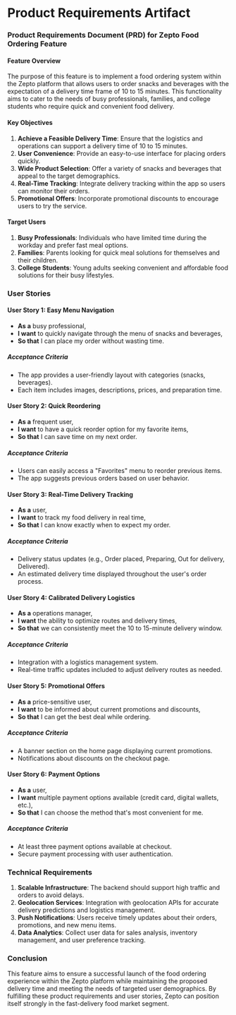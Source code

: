 # Product Requirements Artifact

### Product Requirements Document (PRD) for Zepto Food Ordering Feature

#### Feature Overview
The purpose of this feature is to implement a food ordering system within the Zepto platform that allows users to order snacks and beverages with the expectation of a delivery time frame of 10 to 15 minutes. This functionality aims to cater to the needs of busy professionals, families, and college students who require quick and convenient food delivery.

#### Key Objectives
1. **Achieve a Feasible Delivery Time**: Ensure that the logistics and operations can support a delivery time of 10 to 15 minutes.
2. **User Convenience**: Provide an easy-to-use interface for placing orders quickly.
3. **Wide Product Selection**: Offer a variety of snacks and beverages that appeal to the target demographics.
4. **Real-Time Tracking**: Integrate delivery tracking within the app so users can monitor their orders.
5. **Promotional Offers**: Incorporate promotional discounts to encourage users to try the service.

#### Target Users
1. **Busy Professionals**: Individuals who have limited time during the workday and prefer fast meal options.
2. **Families**: Parents looking for quick meal solutions for themselves and their children.
3. **College Students**: Young adults seeking convenient and affordable food solutions for their busy lifestyles.

### User Stories

#### User Story 1: Easy Menu Navigation
- **As a** busy professional, 
- **I want** to quickly navigate through the menu of snacks and beverages,
- **So that** I can place my order without wasting time.

##### Acceptance Criteria
- The app provides a user-friendly layout with categories (snacks, beverages).
- Each item includes images, descriptions, prices, and preparation time.

#### User Story 2: Quick Reordering
- **As a** frequent user, 
- **I want** to have a quick reorder option for my favorite items,
- **So that** I can save time on my next order.

##### Acceptance Criteria
- Users can easily access a "Favorites" menu to reorder previous items.
- The app suggests previous orders based on user behavior.

#### User Story 3: Real-Time Delivery Tracking
- **As a** user,
- **I want** to track my food delivery in real time,
- **So that** I can know exactly when to expect my order.

##### Acceptance Criteria
- Delivery status updates (e.g., Order placed, Preparing, Out for delivery, Delivered).
- An estimated delivery time displayed throughout the user's order process.

#### User Story 4: Calibrated Delivery Logistics
- **As a** operations manager,
- **I want** the ability to optimize routes and delivery times,
- **So that** we can consistently meet the 10 to 15-minute delivery window.

##### Acceptance Criteria
- Integration with a logistics management system.
- Real-time traffic updates included to adjust delivery routes as needed.

#### User Story 5: Promotional Offers
- **As a** price-sensitive user,
- **I want** to be informed about current promotions and discounts,
- **So that** I can get the best deal while ordering.

##### Acceptance Criteria
- A banner section on the home page displaying current promotions.
- Notifications about discounts on the checkout page.

#### User Story 6: Payment Options
- **As a** user,
- **I want** multiple payment options available (credit card, digital wallets, etc.),
- **So that** I can choose the method that's most convenient for me.

##### Acceptance Criteria
- At least three payment options available at checkout.
- Secure payment processing with user authentication.

### Technical Requirements
1. **Scalable Infrastructure**: The backend should support high traffic and orders to avoid delays.
2. **Geolocation Services**: Integration with geolocation APIs for accurate delivery predictions and logistics management.
3. **Push Notifications**: Users receive timely updates about their orders, promotions, and new menu items.
4. **Data Analytics**: Collect user data for sales analysis, inventory management, and user preference tracking.

### Conclusion
This feature aims to ensure a successful launch of the food ordering experience within the Zepto platform while maintaining the proposed delivery time and meeting the needs of targeted user demographics. By fulfilling these product requirements and user stories, Zepto can position itself strongly in the fast-delivery food market segment.